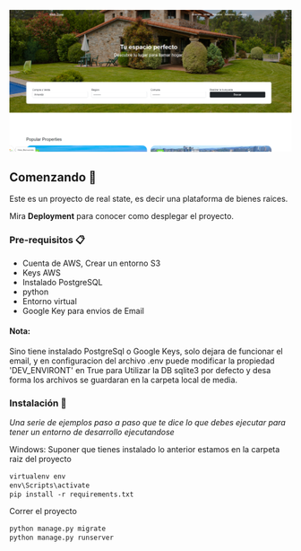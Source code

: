 
![Imagen de proyecto](/doc/images/project.png)

## Comenzando 🚀
Este es un proyecto de real state, es decir una plataforma de bienes raices.

Mira **Deployment** para conocer como desplegar el proyecto.

### Pre-requisitos 📋
- Cuenta de AWS, Crear un entorno S3
- Keys AWS
- Instalado PostgreSQL
- python
- Entorno virtual
- Google Key para envios de Email

#### Nota:
Sino tiene instalado PostgreSql o Google Keys, solo dejara de funcionar el email, y en configuracion del archivo .env puede modificar
la propiedad 'DEV_ENVIRONT' en True para Utilizar la DB sqlite3 por defecto y desa forma los archivos se guardaran en la carpeta local de 
media.

### Instalación 🔧
_Una serie de ejemplos paso a paso que te dice lo que debes ejecutar para tener un entorno de desarrollo ejecutandose_

Windows:
Suponer que tienes instalado lo anterior
estamos en la carpeta raiz del proyecto
```
virtualenv env
env\Scripts\activate
pip install -r requirements.txt
```

Correr el proyecto
```
python manage.py migrate
python manage.py runserver
```


